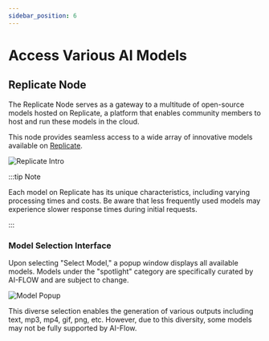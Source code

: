 ```yaml
---
sidebar_position: 6
---
```


# Access Various AI Models

## Replicate Node

The Replicate Node serves as a gateway to a multitude of open-source models hosted on Replicate, a platform that enables community members to host and run these models in the cloud.

This node provides seamless access to a wide array of innovative models available on [Replicate](https://replicate.com/explore).

![Replicate Intro](/img/blog-images/minimax-video-template-guide-3.png)

:::tip Note

Each model on Replicate has its unique characteristics, including varying processing times and costs. Be aware that less frequently used models may experience slower response times during initial requests.

:::

### Model Selection Interface

Upon selecting "Select Model," a popup window displays all available models. Models under the "spotlight" category are specifically curated by AI-FLOW and are subject to change.

![Model Popup](/img/blog-images/replicate-catalog.png)

This diverse selection enables the generation of various outputs including text, mp3, mp4, gif, png, etc. However, due to this diversity, some models may not be fully supported by AI-Flow.
